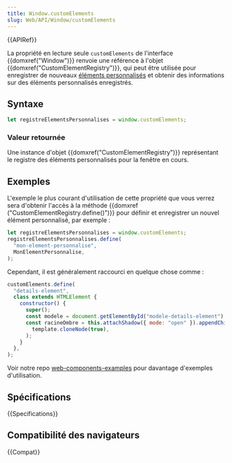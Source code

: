 ```yaml
---
title: Window.customElements
slug: Web/API/Window/customElements
---
```


{{APIRef}}

La propriété en lecture seule `customElements` de l'interface {{domxref("Window")}} renvoie une référence à l'objet {{domxref("CustomElementRegistry")}}, qui peut être utilisée pour enregistrer de nouveaux [éléments personnalisés](/fr-FR/docs/Web/Web_Components/Using_custom_elements) et obtenir des informations sur des éléments personnalisés enregistrés.

## Syntaxe

```js
let registreElementsPersonnalises = window.customElements;
```

### Valeur retournée

Une instance d'objet {{domxref("CustomElementRegistry")}} représentant le registre des éléments personnalisés pour la fenêtre en cours.

## Exemples

L'exemple le plus courant d'utilisation de cette propriété que vous verrez sera d'obtenir l'accès à la méthode {{domxref ("CustomElementRegistry.define()")}} pour définir et enregistrer un nouvel élément personnalisé, par exemple :

```js
let registreElementsPersonnalises = window.customElements;
registreElementsPersonnalises.define(
  "mon-element-personnalise",
  MonElementPersonnalise,
);
```

Cependant, il est généralement raccourci en quelque chose comme :

```js
customElements.define(
  "details-element",
  class extends HTMLElement {
    constructor() {
      super();
      const modele = document.getElementById("modele-details-element").content;
      const racineOmbre = this.attachShadow({ mode: "open" }).appendChild(
        template.cloneNode(true),
      );
    }
  },
);
```

Voir notre repo [web-components-examples](https://github.com/mdn/web-components-examples/) pour davantage d'exemples d'utilisation.

## Spécifications

{{Specifications}}

## Compatibilité des navigateurs

{{Compat}}
